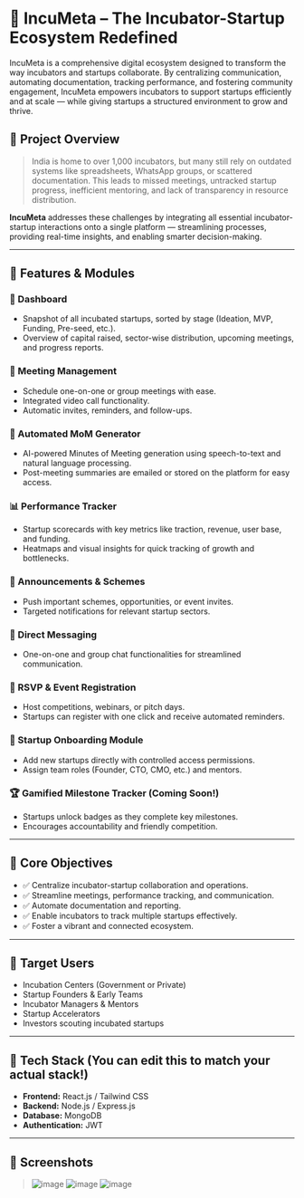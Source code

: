 # 🚀 IncuMeta – The Incubator-Startup Ecosystem Redefined

IncuMeta is a comprehensive digital ecosystem designed to transform the way incubators and startups collaborate. By centralizing communication, automating documentation, tracking performance, and fostering community engagement, IncuMeta empowers incubators to support startups efficiently and at scale — while giving startups a structured environment to grow and thrive.

## 🌟 Project Overview

> India is home to over 1,000 incubators, but many still rely on outdated systems like spreadsheets, WhatsApp groups, or scattered documentation. This leads to missed meetings, untracked startup progress, inefficient mentoring, and lack of transparency in resource distribution.

**IncuMeta** addresses these challenges by integrating all essential incubator-startup interactions onto a single platform — streamlining processes, providing real-time insights, and enabling smarter decision-making.

---

## 📌 Features & Modules

### 🧩 Dashboard
- Snapshot of all incubated startups, sorted by stage (Ideation, MVP, Funding, Pre-seed, etc.).
- Overview of capital raised, sector-wise distribution, upcoming meetings, and progress reports.

### 📅 Meeting Management
- Schedule one-on-one or group meetings with ease.
- Integrated video call functionality.
- Automatic invites, reminders, and follow-ups.

### 📝 Automated MoM Generator
- AI-powered Minutes of Meeting generation using speech-to-text and natural language processing.
- Post-meeting summaries are emailed or stored on the platform for easy access.

### 📊 Performance Tracker
- Startup scorecards with key metrics like traction, revenue, user base, and funding.
- Heatmaps and visual insights for quick tracking of growth and bottlenecks.

### 📢 Announcements & Schemes
- Push important schemes, opportunities, or event invites.
- Targeted notifications for relevant startup sectors.

### 💬 Direct Messaging
- One-on-one and group chat functionalities for streamlined communication.

### 📆 RSVP & Event Registration
- Host competitions, webinars, or pitch days.
- Startups can register with one click and receive automated reminders.

### 🚀 Startup Onboarding Module
- Add new startups directly with controlled access permissions.
- Assign team roles (Founder, CTO, CMO, etc.) and mentors.

### 🏆 Gamified Milestone Tracker (Coming Soon!)
- Startups unlock badges as they complete key milestones.
- Encourages accountability and friendly competition.

---

## 🎯 Core Objectives

- ✅ Centralize incubator-startup collaboration and operations.
- ✅ Streamline meetings, performance tracking, and communication.
- ✅ Automate documentation and reporting.
- ✅ Enable incubators to track multiple startups effectively.
- ✅ Foster a vibrant and connected ecosystem.

---

## 👥 Target Users

- Incubation Centers (Government or Private)
- Startup Founders & Early Teams
- Incubator Managers & Mentors
- Startup Accelerators
- Investors scouting incubated startups

---

## 🚧 Tech Stack (You can edit this to match your actual stack!)

- **Frontend:** React.js / Tailwind CSS
- **Backend:** Node.js / Express.js
- **Database:** MongoDB
- **Authentication:** JWT 

---

## 📸 Screenshots 

> ![image](https://github.com/user-attachments/assets/27b44941-8866-4996-8cd8-6e423e2d59d0)
> ![image](https://github.com/user-attachments/assets/37886cf9-1aa0-4764-953a-0a20cb692787)
> ![image](https://github.com/user-attachments/assets/718a5542-066a-4d3a-9310-a1bfa81add98)


